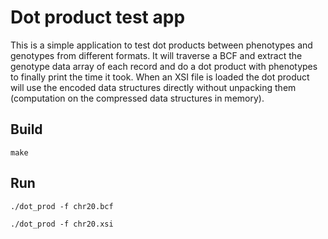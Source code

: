 # Dot product test app

This is a simple application to test dot products between phenotypes and genotypes from different formats. It will traverse a BCF and extract the genotype data array of each record and do a dot product with phenotypes to finally print the time it took. When an XSI file is loaded the dot product will use the encoded data structures directly without unpacking them (computation on the compressed data structures in memory).

## Build

```shell
make
```

## Run

```shell
./dot_prod -f chr20.bcf
```

```shell
./dot_prod -f chr20.xsi
```